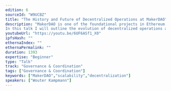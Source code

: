 ```yaml
---
edition: 6
sourceId: "W9UCBZ"
title: "The History and Future of Decentralized Operations at MakerDAO"
description: "MakerDAO is one of the foundational projects in Ethereum that originally created DeFi, and the creator of the DAI stablecoin. The project has a rich history of gradual decentralization and, today, is one of the largest and most advanced DAOs in the space.
In this talk I will outline the evolution of decentralized operations and governance at MakerDAO. We will have a look at a few of the most recent scaling challenges, how they developed, and how MakerDAO is dealing with them."
youtubeUrl: "https://youtu.be/6UF6ASf1_X0"
ipfsHash: ""
ethernaIndex: ""
ethernaPermalink: ""
duration: 1393
expertise: "Beginner"
type: "Talk"
track: "Governance & Coordination"
tags: ["Governance & Coordination"]
keywords: ["MakerDAO","scalability","decentralization"]
speakers: ["Wouter Kampmann"]
---
```

